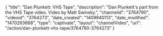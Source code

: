 {
    "title": "Dan Plunkett: VHS Tape",
    "description": "Dan Plunkett's part from the VHS Tape video. Video by Matt Swinsky.",
    "channelid": "3764790",
    "videoid": "3764273",
    "date_created": "1409940113",
    "date_modified": "1470263668",
    "type": "captivate",
    "layout": "channelVideo",
    "url": "\/action\/dan-plunkett-vhs-tape\/3764790-3764273"
}